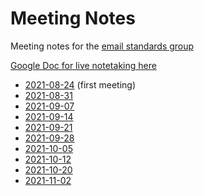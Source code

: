# Meeting Notes
Meeting notes for the [email standards group](https://github.com/email-standards)

[Google Doc for live notetaking here](https://docs.google.com/document/d/175o-lKCLjsUZxlbif0pIBreZBZ1Ifarc14Cb5rMyFqE/edit?usp=sharing)

* [2021-08-24](2021-08-24.md) (first meeting)
* [2021-08-31](2021-08-31.md)
* [2021-09-07](2021-09-07.md)
* [2021-09-14](2021-09-14.md)
* [2021-09-21](2021-09-21.md)
* [2021-09-28](2021-09-28.md)
* [2021-10-05](2021-10-05.md)
* [2021-10-12](2021-10-12.md)
* [2021-10-20](2021-10-20.md)
* [2021-11-02](2021-11-02.md)
